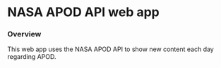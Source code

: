 # NASA APOD API web app

### Overview
This web app uses the NASA APOD API
to show new content each day regarding APOD.